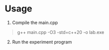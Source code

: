 # Usage

1. Compile the main.cpp
> g++ main.cpp -O3 -std=c++20 -o lab.exe

2. Run the experiment program
